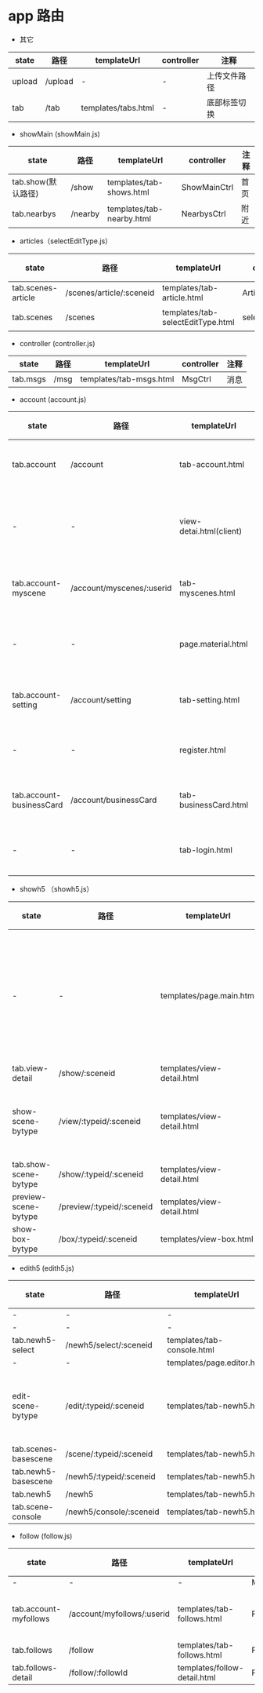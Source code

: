 # app 路由

- 其它

state  | 路径      | templateUrl         | controller | 注释
------ | ------- | ------------------- | ---------- | ------
upload | /upload | -                   | -          | 上传文件路径
tab    | /tab    | templates/tabs.html | -          | 底部标签切换

- showMain (showMain.js)

state          | 路径      | templateUrl               | controller   | 注释
-------------- | ------- | ------------------------- | ------------ | --
tab.show(默认路径) | /show   | templates/tab-shows.html  | ShowMainCtrl | 首页
tab.nearbys    | /nearby | templates/tab-nearby.html | NearbysCtrl  | 附近

- articles（selectEditType.js）

state              | 路径                       | templateUrl                       | controller      | 注释
------------------ | ------------------------ | --------------------------------- | --------------- | --
tab.scenes-article | /scenes/article/:sceneid | templates/tab-article.html        | ArticleShowCtrl | -
tab.scenes         | /scenes                  | templates/tab-selectEditType.html | selectEditType  | 创作

- controller (controller.js)

state    | 路径   | templateUrl             | controller | 注释
-------- | ---- | ----------------------- | ---------- | --
tab.msgs | /msg | templates/tab-msgs.html | MsgCtrl    | 消息

- account (account.js)

state                    | 路径                        | templateUrl             | controller        | 注释
------------------------ | ------------------------- | ----------------------- | ----------------- | ------
tab.account              | /account                  | tab-account.html        | AccountCtrl       | 我的主页
-                        | -                         | view-detai.html(client) | VerifyCtrl(?)     | 邮箱激活链接
tab.account-myscene      | /account/myscenes/:userid | tab-myscenes.html       | MySceneCtrl       | 我的作品
-                        | -                         | page.material.html      | PageMaterialCtrl  | 素材库页面
tab.account-setting      | /account/setting          | tab-setting.html        | SettingController | 我的设置
-                        | -                         | register.html           | RegisterCtrl      | 注册页面
tab.account-businessCard | /account/businessCard     | tab-businessCard.html   | BusinessCardCtrl  | 我的名片
-                        | -                         | tab-login.html          | LoginCtrl         | 登录页面

- showh5 （showh5.js）

state                 | 路径                        | templateUrl                | controller    | 注释
--------------------- | ------------------------- | -------------------------- | ------------- | -----------
-                     | -                         | templates/page.main.html   | PageMainCtrl  | 名片相册的单个滑动页面
tab.view-detail       | /show/:sceneid            | templates/view-detail.html | ShowH5Ctrl    | -
show-scene-bytype     | /view/:typeid/:sceneid    | templates/view-detail.html | ShowH5Ctrl    | 场景展示页面
tab.show-scene-bytype | /show/:typeid/:sceneid    | templates/view-detail.html | ShowH5Ctrl    | -
preview-scene-bytype  | /preview/:typeid/:sceneid | templates/view-detail.html | PreviewH5Ctrl | -
show-box-bytype       | /box/:typeid/:sceneid     | templates/view-box.html    | ViewBoxCtrl   | -

- edith5 (edith5.js)

state                | 路径                      | templateUrl                | controller       | 注释
-------------------- | ----------------------- | -------------------------- | ---------------- | ------
-                    | -                       | -                          | StyleConsoleCtrl | -
-                    | -                       | -                          | CompStyleCtrl    | -
tab.newh5-select     | /newh5/select/:sceneid  | templates/tab-console.html | SelectH5Ctrl     | -
-                    | -                       | templates/page.editor.html | EditPageCtrl     | -
edit-scene-bytype    | /edit/:typeid/:sceneid  | templates/tab-newh5.html   | EditH5Ctrl       | 编辑场景页面
tab.scenes-basescene | /scene/:typeid/:sceneid | templates/tab-newh5.html   | EditH5Ctrl       | -
tab.newh5-basescene  | /newh5/:typeid/:sceneid | templates/tab-newh5.html   | EditH5Ctrl       | -
tab.newh5            | /newh5                  | templates/tab-newh5.html   | EditH5Ctrl       | -
tab.scene-console    | /newh5/console/:sceneid | templates/tab-newh5.html   | EditH5Ctrl       | -

- follow (follow.js)

state                 | 路径                         | templateUrl                  | controller       | 注释
--------------------- | -------------------------- | ---------------------------- | ---------------- | ----
-                     | -                          | -                            | MySceneCtrl1...  | -
tab.account-myfollows | /account/myfollows/:userid | templates/tab-follows.html   | FollowsCtrl      | 我的收藏
tab.follows           | /follow                    | templates/tab-follows.html   | FollowsCtrl      | -
tab.follows-detail    | /follow/:followId          | templates/follow-detail.html | FollowDetailCtrl | -
